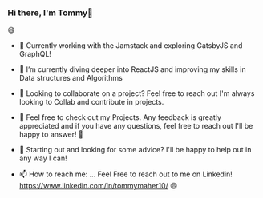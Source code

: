 ### Hi there, I'm Tommy👋
:smile:


- 🔭 Currently working with the Jamstack and exploring GatsbyJS and GraphQL! 
- 🌱 I’m currently diving deeper into ReactJS and improving my skills in Data structures and Algorithms 
- 👯 Looking to collaborate on a project? Feel free to reach out I'm always looking to Collab and contribute in projects. 
- 🤔 Feel free to check out my Projects. Any feedback is greatly appreciated and if you have any questions, feel free to reach out I'll be happy to answer! :rocket: 
- 💬 Starting out and looking for some advice? I'll be happy to help out in any way I can! 


- 📫 How to reach me: ... Feel Free to reach out to me on Linkedin! https://www.linkedin.com/in/tommymaher10/ 
:smile:

